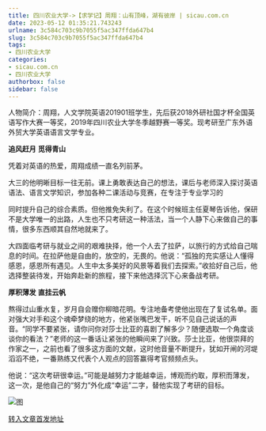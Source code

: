 ```yaml
---
title: 四川农业大学->【求学记】周翔：山有顶峰，湖有彼岸 | sicau.com.cn
date: 2023-05-12 01:35:21.743243
urlname: 3c584c703c9b7055f5ac347ffda647b4
slug: 3c584c703c9b7055f5ac347ffda647b4
tags: 
- 四川农业大学
categories:
- sicau.com.cn
- 四川农业大学
authorbox: false
sidebar: false
---
```

人物简介：周翔，人文学院英语201901班学生，先后获2018外研社国才杯全国英语写作大赛一等奖，2019年四川农业大学冬季越野赛一等奖。现考研至广东外语外贸大学英语语言文学专业。

**追风赶月** **觅得青山**

凭着对英语的热爱，周翔成绩一直名列前茅。

大三的他明晰目标一往无前。课上勇敢表达自己的想法，课后与老师深入探讨英语语法、语言文学知识，参加各种二课活动与竞赛，在专注于专业学习的
<!--more-->
同时提升自己的综合素质。但他推免失利了。在这个时候班主任夏琴告诉他，保研不是大学唯一的出路，人生也不只考研这一种活法，当一个人静下心来做自己的事情，很多东西顺其自然地就来了。

大四面临考研与就业之间的艰难抉择，他一个人去了拉萨，以旅行的方式给自己喘息的时间。在拉萨他是自由的，放空的，无畏的。他说：“孤独的充实感让人懂得感恩，感恩所有遇见。人生中太多美好的风景等着我们去探索。”收拾好自己后，他选择整装待发，开始奔赴新的旅程，接下来他选择沉下心来备战考研。

**厚积薄发** **直挂云帆**

熬得过山重水复，岁月自会赠你柳暗花明。专注地备考使他出现在了复试名单。面对强大对手和这个魂牵梦绕的地方，他紧张嘴巴发干，听不见自己说话的声音。“同学不要紧张，请你问你对莎士比亚的喜剧了解多少？随便选取一个角度谈谈你的看法？”老师的这一番话让紧张的他瞬间来了兴致。莎士比亚，他很崇拜的作家之一，之前也看了很多这方面的文献，这时他音量不断提升，犹如开闸的河堤滔滔不绝，一番熟练又代表个人观点的回答赢得考官频频点头。

他说：“这次考研很幸运。”可能是越努力才能越幸运，博观而约取，厚积而薄发，这一次，是他自己的“努力”外化成“幸运”二字，替他实现了考研的目标。

![图](https://news.sicau.edu.cn/__local/1/59/D4/29B77CEB976A338A1C0EFEC9C97_02634F83_56A2A.jpg)

[转入文章首发地址](https://news.sicau.edu.cn/info/1078/72159.htm)